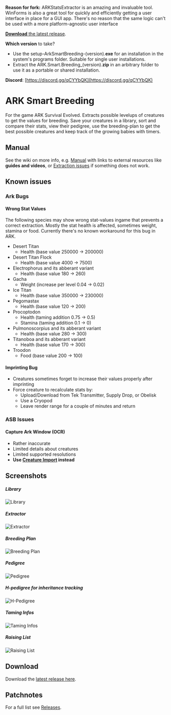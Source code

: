**Reason for fork:** ARKStatsExtractor is an amazing and invaluable tool. WinForms is also a great tool for quickly and efficiently getting a user interface in place for a GUI app. There's no reason that the same logic can't be used with a more platform-agnostic user interface

[**Download** the latest release](https://github.com/cadon/ARKStatsExtractor/releases/latest).

**Which version** to take?

* Use the setup-ArkSmartBreeding-(version).**exe** for an installation in the system's programs folder. Suitable for single user installations.
* Extract the ARK.Smart.Breeding_(version).**zip** in an arbitrary folder to use it as a portable or shared installation.

**Discord**: [https://discord.gg/qCYYbQK](https://discord.gg/qCYYbQK)

# ARK Smart Breeding
For the game ARK Survival Evolved. Extracts possible levelups of creatures to get the values for breeding. Save your creatures in a library, 
sort and compare their stats, view their pedigree, use the breeding-plan to get the best possible creatures and keep track of the growing babies with timers.

## Manual
See the wiki on more info, e.g. [Manual](https://github.com/cadon/ARKStatsExtractor/wiki/Manual) with links to external resources like **guides and videos**, 
or [Extraction issues](https://github.com/cadon/ARKStatsExtractor/wiki/Extraction-issues) if something does not work.

## Known issues
### Ark Bugs 
#### Wrong Stat Values
The following species may show wrong stat-values ingame that prevents a correct extraction. Mostly the stat health is affected, sometimes weight, stamina or food. Currently there's no known workaround for this bug in ARK.
* Desert Titan
  * Health (base value 250000 -> 200000)
* Desert Titan Flock
  * Health (base value 4000 -> 7500)
* Electrophorus and its abberant variant
  * Health (base value 180 -> 260)
* Gacha
  * Weight (increase per level 0.04 -> 0.02)
* Ice Titan
  * Health (base value 350000 -> 230000)
* Pegomastax
  * Health (base value 120 -> 200)
* Procoptodon
  * Health (taming addition 0.75 -> 0.5)
  * Stamina (taming addition 0.1 -> 0)
* Pulmonoscorpius and its abberant variant
  * Health (base value 280 -> 300)
* Titanoboa and its abberant variant
  * Health (base value 170 -> 300)
* Troodon
  * Food (base value 200 -> 100)

#### Imprinting Bug
* Creatures sometimes forget to increase their values properly after imprinting
* Force creature to recalculate stats by:
  * Upload/Download from Tek Transmitter, Supply Drop, or Obelisk
  * Use a Cryopod
  * Leave render range for a couple of minutes and return
  
### ASB Issues 
#### Capture Ark Window (OCR)
* Rather inaccurate
* Limited details about creatures
* Limited supported resolutions
* **Use [Creature Import](https://github.com/cadon/ARKStatsExtractor/wiki/Importing-Creatures#ark-exports) instead**

## Screenshots
##### Library
![Library](docs/img/library.png)
##### Extractor
![Extractor](docs/img/extractor.png)
##### Breeding Plan
![Breeding Plan](docs/img/breedingplan.png)
##### Pedigree
![Pedigree](docs/img/pedigree.png)
##### H-pedigree for inheritance tracking
![H-Pedigree](docs/img/H-Pedigree.png)
##### Taming Infos
![Taming Infos](docs/img/taming.png)
##### Raising List
![Raising List](docs/img/raising.png)

## Download
Download the [latest release here](https://github.com/cadon/ARKStatsExtractor/releases/latest).

## Patchnotes
For a full list see [Releases](https://github.com/cadon/ARKStatsExtractor/releases).
